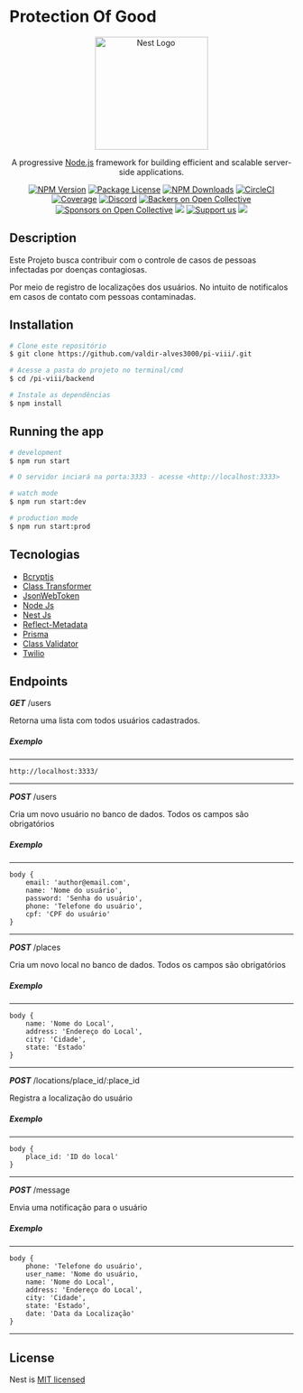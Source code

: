 # Protection Of Good

<p align="center">
  <a href="http://nestjs.com/" target="blank"><img src="https://nestjs.com/img/logo-small.svg" width="200" alt="Nest Logo" /></a>
</p>

[circleci-image]: https://img.shields.io/circleci/build/github/nestjs/nest/master?token=abc123def456
[circleci-url]: https://circleci.com/gh/nestjs/nest

  <p align="center">A progressive <a href="http://nodejs.org" target="_blank">Node.js</a> framework for building efficient and scalable server-side applications.</p>
    <p align="center">
<a href="https://www.npmjs.com/~nestjscore" target="_blank"><img src="https://img.shields.io/npm/v/@nestjs/core.svg" alt="NPM Version" /></a>
<a href="https://www.npmjs.com/~nestjscore" target="_blank"><img src="https://img.shields.io/npm/l/@nestjs/core.svg" alt="Package License" /></a>
<a href="https://www.npmjs.com/~nestjscore" target="_blank"><img src="https://img.shields.io/npm/dm/@nestjs/common.svg" alt="NPM Downloads" /></a>
<a href="https://circleci.com/gh/nestjs/nest" target="_blank"><img src="https://img.shields.io/circleci/build/github/nestjs/nest/master" alt="CircleCI" /></a>
<a href="https://coveralls.io/github/nestjs/nest?branch=master" target="_blank"><img src="https://coveralls.io/repos/github/nestjs/nest/badge.svg?branch=master#9" alt="Coverage" /></a>
<a href="https://discord.gg/G7Qnnhy" target="_blank"><img src="https://img.shields.io/badge/discord-online-brightgreen.svg" alt="Discord"/></a>
<a href="https://opencollective.com/nest#backer" target="_blank"><img src="https://opencollective.com/nest/backers/badge.svg" alt="Backers on Open Collective" /></a>
<a href="https://opencollective.com/nest#sponsor" target="_blank"><img src="https://opencollective.com/nest/sponsors/badge.svg" alt="Sponsors on Open Collective" /></a>
  <a href="https://paypal.me/kamilmysliwiec" target="_blank"><img src="https://img.shields.io/badge/Donate-PayPal-ff3f59.svg"/></a>
    <a href="https://opencollective.com/nest#sponsor"  target="_blank"><img src="https://img.shields.io/badge/Support%20us-Open%20Collective-41B883.svg" alt="Support us"></a>
  <a href="https://twitter.com/nestframework" target="_blank"><img src="https://img.shields.io/twitter/follow/nestframework.svg?style=social&label=Follow"></a>
</p>

## Description

Este Projeto busca contribuir com o controle de casos de pessoas infectadas por doenças contagiosas.

Por meio de registro de localizações dos usuários. No intuito de notificalos em casos de contato com pessoas contaminadas.

## Installation

```bash
# Clone este repositório
$ git clone https://github.com/valdir-alves3000/pi-viii/.git

# Acesse a pasta do projeto no terminal/cmd
$ cd /pi-viii/backend

# Instale as dependências
$ npm install

```

## Running the app

```bash
# development
$ npm run start

# O servidor inciará na porta:3333 - acesse <http://localhost:3333>

# watch mode
$ npm run start:dev

# production mode
$ npm run start:prod
```

## Tecnologias

- [Bcryptjs](https://www.npmjs.com/package/bcryptjs)
- [Class Transformer](https://github.com/typestack/class-transformer#readme)
- [JsonWebToken](https://jwt.io/introduction)
- [Node Js](https://nodejs.org/en/)
- [Nest Js](https://docs.nestjs.com/)
- [Reflect-Metadata](https://www.npmjs.com/package/reflect-metadata)
- [Prisma](https://www.prisma.io/)
- [Class Validator](https://www.npmjs.com/package/class-validator)
- [Twilio](https://www.twilio.com/pt-br/docs/whatsapp)

## Endpoints

**_GET_** /users

Retorna uma lista com todos usuários cadastrados.

##### Exemplo

---

    http://localhost:3333/

---

**_POST_** /users

Cria um novo usuário no banco de dados. Todos os campos são obrigatórios

##### Exemplo

---

    body {
        email: 'author@email.com',
        name: 'Nome do usuário',
        password: 'Senha do usuário',
        phone: 'Telefone do usuário',
        cpf: 'CPF do usuário'
    }

---

**_POST_** /places

Cria um novo local no banco de dados. Todos os campos são obrigatórios

##### Exemplo

---

    body {
        name: 'Nome do Local',
        address: 'Endereço do Local',
        city: 'Cidade',
        state: 'Estado'
    }

---

**_POST_** /locations/place_id/:place_id

Registra a localização do usuário

##### Exemplo

---

    body {
        place_id: 'ID do local'
    }

---

**_POST_** /message

Envia uma notificação para o usuário

##### Exemplo

---

    body {
        phone: 'Telefone do usuário',
        user_name: 'Nome do usuário,
        name: 'Nome do Local',
        address: 'Endereço do Local',
        city: 'Cidade',
        state: 'Estado',
        date: 'Data da Localização'
    }

---

## License

Nest is [MIT licensed](LICENSE)
